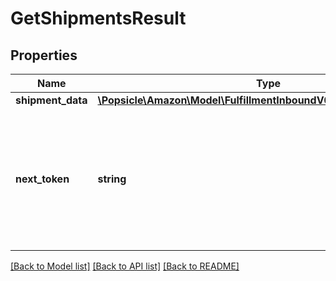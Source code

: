 # GetShipmentsResult

## Properties
Name | Type | Description | Notes
------------ | ------------- | ------------- | -------------
**shipment_data** | [**\Popsicle\Amazon\Model\FulfillmentInboundV0\InboundShipmentList**](InboundShipmentList.md) |  | [optional] 
**next_token** | **string** | When present and not empty, pass this string token in the next request to return the next response page. | [optional] 

[[Back to Model list]](../../README.md#documentation-for-models) [[Back to API list]](../../README.md#documentation-for-api-endpoints) [[Back to README]](../../README.md)

